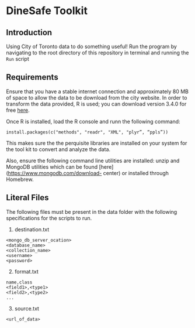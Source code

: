 # DineSafe Toolkit

## Introduction
Using City of Toronto data to do something useful! Run the program by navigating
to the root directory of this repository in terminal and running the `Run`
script

## Requirements
Ensure that you have a stable internet connection and approximately 80 MB of
space to allow the data to be download from the city website. In order to
transform the data provided, R is used; you can download version 3.4.0
for free [here](https://www.r-project.org/).

Once R is installed, load the R console and runn the following command:

```
install.packages(c("methods", "readr", "XML", "plyr”, “ppls”))
```

This makes sure the the perquisite libraries are installed on your system
for the tool kit to convert and analyze the data.

Also, ensure the following command line utilities are installed: unzip and
MongoDB utilities which can be found [here](https://www.mongodb.com/download-
center) or installed through Homebrew.

## Literal Files
The following files must be present in the data folder with the following
specifications for the scripts to run.

1. destination.txt
```
<mongo_db_server_ocation>
<database_name>
<collection_name>
<username>
<password>
```

2. format.txt
```
name,class
<field1>,<type1>
<field2>,<type2>
...
```

3. source.txt
```
<url_of_data>
```
